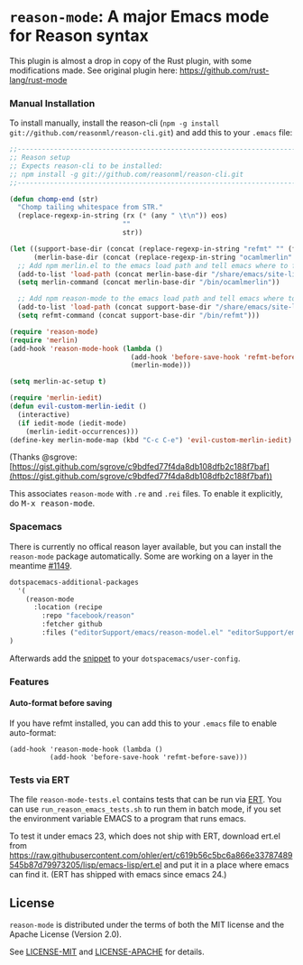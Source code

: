`reason-mode`: A major Emacs mode for Reason syntax
============================================================

This plugin is almost a drop in copy of the Rust plugin, with some
modifications made. See original plugin here:
https://github.com/rust-lang/rust-mode


### Manual Installation

To install manually, install the reason-cli (`npm -g install git://github.com/reasonml/reason-cli.git`) and add this to your
`.emacs` file:

```lisp
;;----------------------------------------------------------------------------
;; Reason setup
;; Expects reason-cli to be installed:
;; npm install -g git://github.com/reasonml/reason-cli.git
;;----------------------------------------------------------------------------

(defun chomp-end (str)
  "Chomp tailing whitespace from STR."
  (replace-regexp-in-string (rx (* (any " \t\n")) eos)
                            ""
                            str))

(let ((support-base-dir (concat (replace-regexp-in-string "refmt" "" (file-truename (chomp-end (shell-command-to-string "which refmt")))) ".."))
      (merlin-base-dir (concat (replace-regexp-in-string "ocamlmerlin" "" (file-truename (chomp-end (shell-command-to-string "which ocamlmerlin")))) "..")))
  ;; Add npm merlin.el to the emacs load path and tell emacs where to find ocamlmerlin
  (add-to-list 'load-path (concat merlin-base-dir "/share/emacs/site-lisp/"))
  (setq merlin-command (concat merlin-base-dir "/bin/ocamlmerlin"))

  ;; Add npm reason-mode to the emacs load path and tell emacs where to find refmt
  (add-to-list 'load-path (concat support-base-dir "/share/emacs/site-lisp"))
  (setq refmt-command (concat support-base-dir "/bin/refmt")))

(require 'reason-mode)
(require 'merlin)
(add-hook 'reason-mode-hook (lambda ()
                              (add-hook 'before-save-hook 'refmt-before-save)
                              (merlin-mode)))

(setq merlin-ac-setup t)

(require 'merlin-iedit)
(defun evil-custom-merlin-iedit ()
  (interactive)
  (if iedit-mode (iedit-mode)
    (merlin-iedit-occurrences)))
(define-key merlin-mode-map (kbd "C-c C-e") 'evil-custom-merlin-iedit)
```
(Thanks @sgrove: [https://gist.github.com/sgrove/c9bdfed77f4da8db108dfb2c188f7baf](https://gist.github.com/sgrove/c9bdfed77f4da8db108dfb2c188f7baf))

This associates `reason-mode` with `.re` and `.rei` files. To enable it explicitly, do
<kbd>M-x reason-mode</kbd>.

### Spacemacs

There is currently no offical reason layer available, but you can install the `reason-mode` package automatically.
Some are working on a layer in the meantime [#1149](https://github.com/facebook/reason/issues/1149). 

```lisp
dotspacemacs-additional-packages
  '(
    (reason-mode
      :location (recipe
        :repo "facebook/reason"
        :fetcher github
        :files ("editorSupport/emacs/reason-model.el" "editorSupport/emacs/refmt.el")))
)
```

Afterwards add the [snippet](#manual-installation) to your `dotspacemacs/user-config`.
### Features

#### Auto-format before saving

If you have refmt installed, you can add this to your `.emacs` file to enable
auto-format:
```
(add-hook 'reason-mode-hook (lambda ()
          (add-hook 'before-save-hook 'refmt-before-save)))
```

### Tests via ERT

The file `reason-mode-tests.el` contains tests that can be run via
[ERT](http://www.gnu.org/software/emacs/manual/html_node/ert/index.html).
You can use `run_reason_emacs_tests.sh` to run them in batch mode, if
you set the environment variable EMACS to a program that runs emacs.

To test it under emacs 23, which does not ship with ERT, download ert.el from
https://raw.githubusercontent.com/ohler/ert/c619b56c5bc6a866e33787489545b87d79973205/lisp/emacs-lisp/ert.el
and put it in a place where emacs can find it.  (ERT has shipped with emacs
since emacs 24.)

## License

`reason-mode` is distributed under the terms of both the MIT license and the
Apache License (Version 2.0).

See [LICENSE-MIT](LICENSE-MIT) and [LICENSE-APACHE](LICENSE-APACHE) for details.
